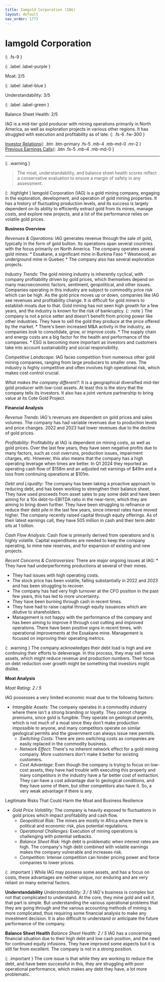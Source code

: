 ```yaml
---
title: Iamgold Corporation (IAG)
layout: default
nav_order: 1773
---
```


# Iamgold Corporation
{: .fs-9 }

{: .label .label-purple }

Moat: 2/5

{: .label .label-blue }

Understandability: 3/5

{: .label .label-green }

Balance Sheet Health: 2/5

IAG is a mid-tier gold producer with mining operations primarily in North America, as well as exploration projects in various other regions. It has struggled with execution and profitability as of late.
{: .fs-6 .fw-300 }

[Investor Relations](https://www.google.com/search?q=IAG+investor+relations){: .btn .btn-primary .fs-5 .mb-4 .mb-md-0 .mr-2 }
[Previous Earnings Calls](https://discountingcashflows.com/company/IAG/transcripts/){: .btn .fs-5 .mb-4 .mb-md-0 }

---

{: .warning }
>The moat, understandability, and balance sheet health scores reflect a conservative evaluation to ensure a margin of safety in any assessment.



{: .highlight }
Iamgold Corporation (IAG) is a gold mining company, engaging in the exploration, development, and operation of gold mining properties. It has a history of fluctuating production levels, and its success is largely dependent on its ability to efficiently extract gold from its mines, manage costs, and explore new projects, and a lot of the performance relies on volatile gold prices.

**Business Overview**

*Revenues & Operations:*
IAG generates revenue through the sale of gold, typically in the form of gold bullion. Its operations span several countries with the focus primarily on North America. The company operates several gold mines:
     *  Essakane, a significant mine in Burkina Faso
    *  Westwood, an underground mine in Quebec
    *  The company also has several exploration projects.

*Industry Trends:* The gold mining industry is inherently cyclical, with company profitability driven by gold prices, which themselves depend on many macroeconomic factors, sentiment, geopolitical, and other issues. Companies operating in this industry are subject to commodity price risk which can be high. As the gold price moves up or down, companies like IAG see revenues and profitability change. It is difficult for gold miners to establish moats due to that. Gold mining has not seen high growth for a few years, and the industry is known for the risk of bankruptcy.
{: .note }
The company is not a price setter and doesn't benefit from pricing power like other industries. They have to sell the gold they produce at the price offered by the market.
    *   There's been increased M&A activity in the industry, as companies look to consolidate, grow, or improve costs.
    *   The supply chain and energy costs are a big factor for the health and performance of the companies.
    *   ESG is becoming more important as investors and customers take into account sustainability and social responsibility.

*Competitive Landscape*: IAG faces competition from numerous other gold mining companies, ranging from large producers to smaller ones. The industry is highly competitive and often involves high operational risk, which makes cost control crucial.

*What makes the company different?:* It is a geographical diversified mid-tier gold producer with low-cost assets. At least this is the story that the company tells its investors. It also has a joint venture partnership to bring value at its Cote Gold Project.

**Financial Analysis**

*Revenue Trends*: IAG's revenues are dependent on gold prices and sales volumes. The company has had variable revenues due to production levels and price changes. 2022 and 2023 had lower revenues due to the decline of gold prices.

*Profitability:* Profitability at IAG is dependent on mining costs, as well as gold prices. Over the last few years, they have seen negative profits due to many factors, such as cost overruns, production issues, impairment charges, etc. However, this also means that the company has a high operating leverage when times are better. In Q1 2024 they reported an operating cash flow of $158m and an adjusted net earnings of $49m and a loss from continuing operations at $101m.

*Debt and Liquidity:* The company has been taking a proactive approach to reducing debt, and has been working to strengthen their balance sheet. They have used proceeds from asset sales to pay some debt and have been aiming for a 10x debt-to-EBITDA ratio in the near-term, which they are aiming to bring down further. They have been struggling to refinance or reduce their debt pile in the last few years, since interest rates have moved higher. The company recently raised capital through equity offerings. As of their latest earnings call, they have 505 million in cash and their term debt sits at 1 billion.

*Cash Flow Analysis:* Cash flow is primarily derived from operations and is highly volatile. Capital expenditures are needed to keep the company operating, to mine new reserves, and for expansion of existing and new projects.

*Recent Concerns & Controversies:* There are major ongoing issues at IAG:
    *  They have had underperforming productions at several of their mines.
   * They had issues with high operating costs.
   * The stock price has been volatile, falling substantially in 2022 and 2023 and has been struggling to recover.
   * The company has had very high turnover at the CFO position in the past few years, this has led to more uncertainty.
   * They have been burning through cash in recent times.
  *  They have had to raise capital through equity issuances which are dilutive to shareholders.
  * Management is not happy with the performance of the company and has been aiming to improve it through cost cutting and improved operations. There have been positive signs in recent times, with operational improvements at the Essakane mine. Management is focused on improving their operating metrics.

{: .warning }
The company acknowledges their debt load is high and are continuing their efforts to deleverage. In this process, they may sell some assets, which might reduce revenue and production numbers. Their focus on debt reduction over growth might be something that investors might dislike.

**Moat Analysis**

*Moat Rating: 2 / 5*

IAG possesses a very limited economic moat due to the following factors:

*   *Intangible Assets:* The company operates in a commodity industry where there isn't a strong branding or loyalty. They cannot charge premiums, since gold is fungible. They operate on geological permits, which is not much of a moat since they don't make production impossible to anyone, and many competitors operate on similar geological permits and the government can always issue new permits.
    *   *Switching Costs:* There are zero switching costs as companies are easily replaced in the commodity business.
    *   *Network Effect:* There's no inherent network effect for a gold mining company. More customers don't make it better for existing customers.
    *   *Cost Advantage:* Even though the company is trying to focus on low-cost assets, they have had trouble with executing this properly and many competitors in the industry have a far better cost of extraction. They can have a cost advantage due to geological conditions, and they have some of them, but other competitors also have it. So, a very weak advantage if there is any.

Legitimate Risks That Could Harm the Moat and Business Resilience
*   *Gold Price Volatility:* The company is heavily exposed to fluctuations in gold prices which impact profitability and cash flow.
    *   *Geopolitical Risk:* The mines are mostly in Africa where there is political and economic risk, plus potential regulations.
    *   *Operational Challenges:* Execution of mining operations is challenging with potential setbacks.
    *   *Balance Sheet Risk:* High debt is problematic when interest rates are high. The company's high debt combined with volatile earnings makes the company vulnerable and increases risk.
     *   *Competition:* Intense competition can hinder pricing power and force companies to lower prices.

{: .important }
While IAG may possess some assets, and has a focus on costs, these advantages are neither unique, nor enduring and are very reliant on many external factors.

**Understandability**
*Understandability: 3 / 5*
IAG's business is complex but not that complicated to understand. At the core, they mine gold and sell it, that part is simple. But understanding the various operational problems that they are going through and the various accounting methods of mining is more complicated, thus requiring some financial analysis to make any investment decision. It is also difficult to understand or anticipate the future performance of the company.
   

**Balance Sheet Health**
*Balance Sheet Health: 2 / 5*
IAG has a concerning financial situation due to their high debt and low cash position, and the need for continued equity infusions. They have improved some aspects but it is still far from excellent. The company is not in a strong position.

{: .important }
The core issue is that while they are working to reduce the debt, and have been successful in this, they are struggling with poor operational performance, which makes any debt they have, a lot more problematic.

